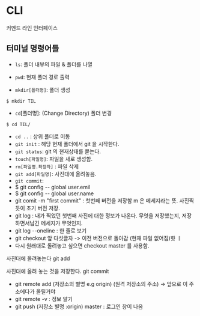 # CLI

커멘드 라인 인터페이스



## 터미널 명령어들

- `ls`:  폴더 내부의 파일 & 폴더를 나열
- `pwd`: 현재 폴더 경로 출력

- `mkdir[폴더명]`: 폴더 생성

```shell
$ mkdir TIL
```

- `cd`[폴더명]: (Change Directory)  폴더 변경 

```shell
$ cd TIL/
```

- `cd ..` : 상위 폴더로 이동 
- `git init` : 해당 현재 폴더에서 git 을 시작한다. 
- `git status`:  git 의 현재상태를 묻는다.
- `touch[파일명]`: 파일을 새로 생성함. 
- `rm[파일명.확장자]` : 파일 삭제 
- `git add[파일명]`: 사진대에 올려놓음.  
- `git commit`: 
- $ git config -- global user.emil
- $ git config -- global user.name
- git comit -m "first commit" : 첫번째 버전을 저장함 m 은 메세지라는 뜻. 사진찍듯이 초기 버전 저장. 
- git log : 내가 찍었던 첫번째 사진에 대한 정보가 나온다. 무엇을 저장했는지,  저장하면서남긴 메세지가 무엇인지. 
- git log --oneline : 한 줄로 보기 
- git checkout  앞 다섯글자 -> 이전 버전으로 돌아감 (현재 파일 없어짐)햣 ㅣ
- 다시 원래대로 돌려놓고 싶으면 checkout  master 를 사용함. 



사진대에 올려놓는다 git add

사진대에 올려 놓는 것을 저장한다.  git commit



- git remote add (저장소의 별명 e.g origin) (원격 저장소의 주소) -> 앞으로 이 주소에다가 올릴거야 
- git remote -v  : 정보 알기 
- git push (저장소 별명 :origin) master  : 로그인 창이 나옴 

